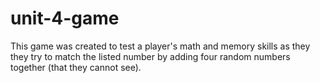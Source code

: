 # unit-4-game

This game was created to test a player's math and memory skills as they they try to match the listed number by adding four random numbers together (that they cannot see).
